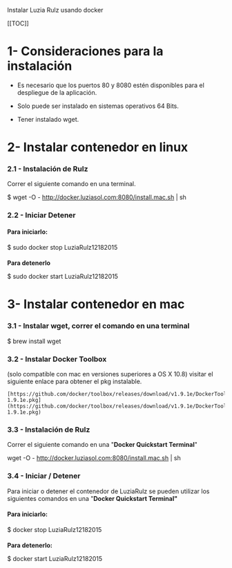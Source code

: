 Instalar Luzia Rulz usando docker

[[TOC]]

# 1- Consideraciones para la instalación

* Es necesario que los puertos 80 y 8080 estén disponibles para el despliegue de la aplicación. 

* Solo puede ser instalado en sistemas operativos 64 Bits.

* Tener instalado wget.

# 2- Instalar contenedor en linux

### 2.1 - Instalación de Rulz

Correr el siguiente comando en una terminal.

$ wget -O - http://docker.luziasol.com:8080/install.mac.sh | sh

### 2.2 - Iniciar Detener

#### **Para iniciarlo:**

$ sudo docker stop LuziaRulz12182015

#### 
**Para detenerlo**

$ sudo docker start LuziaRulz12182015

# 3- Instalar contenedor en mac

### 3.1 - Instalar wget, correr el comando en una terminal

$ brew install wget

### 3.2 - Instalar Docker Toolbox 

(solo compatible con mac en versiones superiores a OS X 10.8) visitar el siguiente enlace para obtener el pkg instalable.

	[https://github.com/docker/toolbox/releases/download/v1.9.1e/DockerToolbox-1.9.1e.pkg](https://github.com/docker/toolbox/releases/download/v1.9.1e/DockerToolbox-1.9.1e.pkg)

### 3.3 - Instalación de Rulz

Correr el siguiente comando en una "**Docker Quickstart Terminal**"

wget -O - http://docker.luziasol.com:8080/install.mac.sh | sh

### 3.4 - Iniciar / Detener

Para iniciar o detener el contenedor de LuziaRulz se pueden utilizar los siguientes comandos en una "**Docker Quickstart Terminal"**

#### **Para iniciarlo:**

$ docker stop LuziaRulz12182015

#### 
**Para detenerlo:**

$ docker start LuziaRulz12182015

